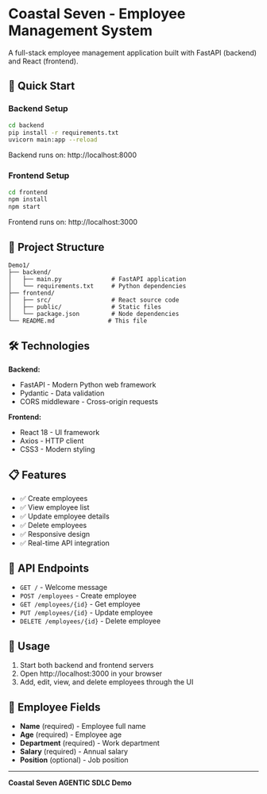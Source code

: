 # Coastal Seven - Employee Management System

A full-stack employee management application built with FastAPI (backend) and React (frontend).

## 🚀 Quick Start

### Backend Setup
```bash
cd backend
pip install -r requirements.txt
uvicorn main:app --reload
```
Backend runs on: http://localhost:8000

### Frontend Setup
```bash
cd frontend
npm install
npm start
```
Frontend runs on: http://localhost:3000

## 📁 Project Structure

```
Demo1/
├── backend/
│   ├── main.py              # FastAPI application
│   └── requirements.txt     # Python dependencies
├── frontend/
│   ├── src/                 # React source code
│   ├── public/              # Static files
│   └── package.json         # Node dependencies
└── README.md               # This file
```

## 🛠️ Technologies

**Backend:**
- FastAPI - Modern Python web framework
- Pydantic - Data validation
- CORS middleware - Cross-origin requests

**Frontend:**
- React 18 - UI framework
- Axios - HTTP client
- CSS3 - Modern styling

## 📋 Features

- ✅ Create employees
- ✅ View employee list
- ✅ Update employee details
- ✅ Delete employees
- ✅ Responsive design
- ✅ Real-time API integration

## 🔧 API Endpoints

- `GET /` - Welcome message
- `POST /employees` - Create employee
- `GET /employees/{id}` - Get employee
- `PUT /employees/{id}` - Update employee
- `DELETE /employees/{id}` - Delete employee

## 📱 Usage

1. Start both backend and frontend servers
2. Open http://localhost:3000 in your browser
3. Add, edit, view, and delete employees through the UI

## 🎯 Employee Fields

- **Name** (required) - Employee full name
- **Age** (required) - Employee age
- **Department** (required) - Work department
- **Salary** (required) - Annual salary
- **Position** (optional) - Job position

---

**Coastal Seven AGENTIC SDLC Demo**